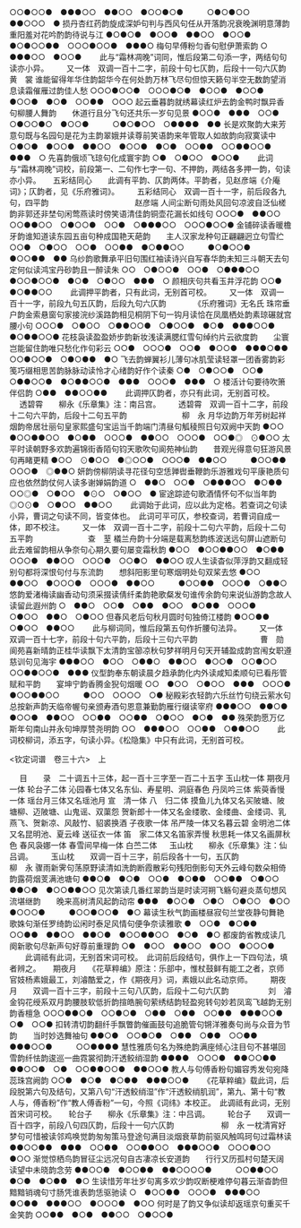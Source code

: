 <!-- { "loadSidebar": true } -->
○○●○○●　●●●○○　●●○○　●○○●○●　　　○●○●○○　●●○○○　●
损丹杏红药韵旋成深妒句判与西风句任从开落韵况衰晚渊明意薄韵重阳羞对花吟酌韵待说与江
●○●○●　●○○●　●●○○　●○○●　●○●○○●●　○○○●○○●　●●●○
梅句早傅粉匀香句慰伊萧索韵
○　●●●○○　●○○●
   　　此与“霜林凋晚”词同，惟后段第二句添一字，两结句句读亦小异。 
　　又一体　双调一百十二字，前段十句七仄韵，后段十一句六仄韵　　　　　　　　黄　裳
谁能留得年华住韵韶华今在何处韵万林飞尽句但惊天籁句半空无数韵望消息读霜催雁过韵佳人愁
○○○●○○●　○○○●○●　●○○●　●○○●　●○○●　●○●　○○●●　○○○
起云垂暮韵就绣幕读红炉去韵金鸭时飘异香句柳腰人舞韵　　休道行且分飞句还共乐一岁句见景
●○○●　●●●　○○●　○●○○●○　●○○●　　　○●○●○○　○●●●●　●●
长是欢聚韵大来芳意句既与名园句是花为主韵翠娥并读尊前笑语韵来年管取人如故韵向寂寞读中
○●○●　●○○●　●●○○　●○○●　●○●　○○●●　○○●●○○●　●●●　○
先喜韵俄顷飞琼句化成寰宇韵
○●　○●○○　●○○●
   　　此词与“霜林凋晚”词校，前段第一、二句作七字一句、不押韵，两结各多押一韵，句读亦小异。 
　
五彩结同心　　此调有平韵、仄韵两体。平韵者，见赵彦端《介庵词》；仄韵者，见《乐府雅词》。
　　五彩结同心　双调一百十一字，前后段各九句，四平韵　　　　　　　　　　　赵彦端
人间尘断句雨处风回句凉波自泛仙槎韵非郭还非埜句闲莺燕读时傍笑语清佳韵铜壶花漏长如线句
○○○●　●●○○　○○●●○○　○●○○●　○○●　○●●●○○　○○○●○○●
金铺碎读香暖檐牙韵谁知道读东园五亩句种成国艳天葩韵　　主人汉家龙种句正翩翩迥立句雪纻
○○●　○●○○　○○●　○○●●　●○●●○○　　　●○●○○●　●○○●●　●●
乌纱韵歌舞承平旧句围红袖读诗兴自写春华韵未知三斗朝天去句定何似读鸿宝丹砂韵且一醉读朱
○○　○●○○●　○○●　○●●●○○　●○○●○○●　●○●　○●○○　●●●　○
颜相庆句共看玉井浮花韵
○○●　●○●●○○
   　　此调押平韵者，只有此词，无别首可校。 
　　又一体　双调一百十一字，前段九句五仄韵，后段九句六仄韵　　　　《乐府雅词》无名氏
珠帘垂户韵金索悬窗句家接浣纱溪路韵相见桐阴下句一钩月读恰在凤凰栖处韵素琼碾就宫腰小句
○○○●　○●○○　○●●○○●　○●○○●　●○●　●●●○○●　●○●●○○●
花枝袅读盈盈娇步韵新妆浅读满腮红雪句绰约片云欲度韵　　尘寰岂能留住韵唯只愁化作句彩云
○○●　○○○●　○○●　●○○●　●●●○●●　　　○○●○○●　○●○●●　●○
飞去韵蝉翼衫儿薄句冰肌莹读轻罩一团香雾韵彩笺巧缀相思苦韵脉脉动读怜才心绪韵好作个读秦
○●　○●○○●　○○●　○●●○○●　●○●●○○●　●●●　○○○●　●●●　○
楼活计句要待吹箫伴侣韵
○●●　●●○○●●
   　　此调押仄韵者，亦只有此词，无别首可校。 
　
透碧霄　　柳永《乐章集》注：南吕宫。
　　透碧霄　双调一百十二字，前段十二句六平韵，后段十二句五平韵　　　　　　　柳　永
月华边韵万年芳树起祥烟韵帝居壮丽句皇家熙盛句宝运当千韵端门清昼句觚稜照日句双阙中天韵
●○○　●○○●●○○　●○●●　○○○●　●●○○　○○○●　○○●◎　⊙●○○
太平时读朝野多欢韵遍锦街香陌句钧天歌吹句阆苑神仙韵　　昔观光得意句狂游风景句再睹更精
●○○　⊙●○○　●◎○○●　○○○●　●●○○　　　●○○●●　○○○●　◎●●○
妍韵傍柳阴读寻花径句空恁亸辔垂鞭韵乐游雅戏句平康艳质句应也依然韵仗何人读多谢婵娟韵道
○　●●○　○○●　○●●●○○　●○●●　○○◎●　○●○○　●⊙○　○●○○　●
宦途踪迹句歌酒情怀句不似当年韵
◎○⊙●　○●○○　●●○○
   　　此调始于此词，应以此为定格。若查词之句读小异，曹词之句读不同，皆变体也。　此词可平可仄，参校查词，若曹词自成一体，即不校注。 
　　又一体　双调一百十二字，前段十二句六平韵，后段十二句五平韵　　　　　　　查　荎
檥兰舟韵十分端是载离愁韵练波送远句屏山遮断句此去难留韵相从争奈句心期久要句屡变霜秋韵
●○○　●○○●●○○　●○●●　○○○●　●●○○　○○○●　○○●○　●●○○
叹人生读杳似萍浮韵又翻成轻别句都将深恨句付与东流韵　　想斜阳影里句寒烟明处句双桨去悠
●○○　●●○○　●○○○●　○○○●　●●○○　　　●○○●●　○○○●　○●●○
悠韵爱渚梅读幽香动句须采掇读倩纤柔韵艳歌粲发句谁传余韵句来说仙游韵念故人读留此遐州韵
○　●●○　○○●　○●●　●○○　●○●●　○○○●　○●○○　●●○　○●○○
但春风老后句秋月圆时句独倚江楼韵
●○○●●　○●○○　●●○○
   　　此与柳词同，惟后段第五句作折腰句法异。 
　　又一体　双调一百十七字，前段十句六平韵，后段十三句六平韵　　　　　　　　曹　勋
阆苑喜新晴韵正桂华读飘下太清韵宝篽凉秋句梦祥明月句天开辅盈成韵宫闱女职遵慈训句见海宇
●●●○○　●○○　○●●○　●●○○　●○○●　○○●○○　○○●●○○●　●●●
仪型韵奉东朝读晨夕趋承韵化内外读咸知柔顺句已看彤管赋和平韵　　宴坤宁韵香腾金猊句烟暖
○○　●○○　○●○○　●●●　○○○●　●○○●●○○　　　●○○　○○○○　○●
秘殿彩衣轻韵六乐丝竹句绕云萦水句总按新声韵天临帝幄句亲颁寿酒句恩意兼勤韵雁行缀读宰府
●●●○○　●●○●　●○○●　●●○○　○○●●　○○●●　○●○○　●○●　●●
殊荣韵愿万亿斯年句南山并永句坤厚赞尧明韵
○○　●●●○○　○○●●　○●●○○
   　　此词校柳词，添五字，句读小异。《松隐集》中只有此词，无别首可校。 

<钦定词谱　卷三十六>　上

　
目　　录　二十调五十三体，起一百十三字至一百二十五字
玉山枕一体
期夜月一体
轮台子二体
沁园春七体又名东仙、寿星明、洞庭春色
丹凤吟三体
紫萸香慢一体
瑶台月三体又名瑶池月
宣　清一体
八　归二体
摸鱼儿九体又名买陂塘、陂塘柳、迈陂塘、山鬼谣、双蕖怨
贺新郎十一体又名金缕歌、金缕曲、金缕词、乳燕飞、贺新凉、风敲竹、貂裘换酒
子夜歌一体
吊严陵一体又名暮云碧
金明池二体又名昆明池、夏云峰
送征衣一体
笛　家二体又名笛家弄慢
秋思耗一体又名画屏秋色
春风袅娜一体
春雪间早梅一体
白苎二体
　
玉山枕　　柳永《乐章集》注：仙吕调。
　　玉山枕　　双调一百十三字，前后段各十一句，五仄韵　　　　　　　　　　　柳　永
骤雨新霁句荡原野读清如洗韵断霞散彩句残阳倒影句天外云峰句数朵相倚韵露荷烟芰满池塘句
●●○●　●○●　○○●　●○●●　○○●●　○●○○　●●○●　●○○●●○○
见次第读几番红翠韵当是时读河朔飞觞句避炎蒸句想风流堪继韵　　晚来高树清风起韵动帘
●●●　●○○●　○●○　○●○○　●○○　●○○○●　　　●○○●○○●　●○
幕读生秋气韵画楼昼寂句兰堂夜静句舞艳歌姝句渐任罗绮韵讼闲时泰足风情句便争奈读雅歌
●　○○●　●○●●　○○●●　●●○○　●●○●　●○○●●○○　●○●　●○
都废韵省教成读几阕新歌句尽新声句好尊前重理韵
○●　●○○　●●○○　●○○　●○○○●
   　　此调祗有此词，无别首宋词可校。　此词前后段结句，俱作上一下四句法，填者辨之。 
　
期夜月　　《花草粹编》原注：乐部中，惟杖鼓鲜有能工之者，京师官妓杨素娥最工，刘濬酷爱之，作《期夜月》词，素娥以此名动京师。
　　期夜月　　双调一百十三字，前段十三句八仄韵，后段十二句六仄韵　　　　　刘　濬
金钩花绶系双月韵腰肢软低折韵揎皓腕句萦绣结韵轻盈宛转句妙若凤鸾飞越韵无别韵香檀急
○○○●●○●　○○●○●　○●●　○●●　○○●●　●●●○○●　○●　○○●
扣转清切韵翻纤手飘瞥韵催画鼓句追脆管句锵洋雅奏句尚与众音为节韵　　当时妙选舞袖句
●●○●　○○●○●　○●●　○●●　○○●●　●●●○○●　　　○○●●●●
慧性雅质句名为殊绝韵满座倾心注目句不甚堪回雪韵纤怯韵逡巡一曲霓裳彻韵汗透鲛绡湿韵
●●●●　○○○●　●●○○●●　●●○○●　○●　○○●●○○●　●●○○●
教人与句傅香粉句媚容秀发句宛降蕊珠宫阙韵
○○●　●○●　●○●●　●●●○○●
   　　《花草粹编》载此词，后段脱第六句及结句，又第八句“汗透鲛绡湿”作“汗透鲛绡肌润”，第九、第十句“教人与，傅香粉”作“教人傅香粉”一句，今照《词纬》本校正。　此调祗有此词，无别首宋词可校。 
　
轮台子　　柳永《乐章集》注：中吕调。
　　轮台子　　双调一百十四字，前段八句四仄韵，后段十一句六仄韵　　　　　　柳　永
一枕清宵好梦句可惜被读邻鸡唤觉韵匆匆策马登途句满目淡烟衰草韵前驱风触鸣珂句过霜林读
●●○○●●　●●●　○○●●　○○●●○○　●●●○○●　○○○●○○　●○○
渐觉惊栖鸟韵冒征尘远况句自古凄凉长安道韵　　行行又历孤村句楚天阔读望中未晓韵念劳
●●○○●　●○○●●　●●○○○○●　　　○○●●○○　●○●　●○●●　●○
生读惜芳年壮岁句离多欢少韵叹断梗难停句暮云渐杳韵但黯黯销魂句寸肠凭谁表韵恁驱驰读
○　●○○●●　○○○●　●●●○○　●○●●　●●●○○　●○○○●　●○○
何时是了韵又争似读却返瑶京句重买千金笑韵
○○●●　●○●　●●○○　○●○○●
